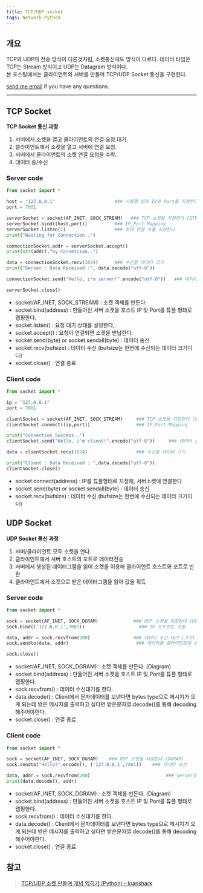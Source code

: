 ```yaml
---
title: TCP/UDP socket
tags: Network Python
---
```


## 개요  

TCP와 UDP의 전송 방식이 다른것처럼, 소켓통신에도 방식이 다르다. 데이터 타입은 TCP는 Stream 방식이고 UDP는 Datagram 방식이다.  
본 포스팅에서는 클라이언트와 서버를 만들어 TCP/UDP Socket 통신을 구현한다.

[send me email](mailto:jewel7492@gmail.com) if you have any questions.

<!--more-->

---

## TCP Socket  

**TCP Socket 통신 과정**  
1. 서버에서 소켓을 열고 클라이언트의 연결 요청 대기.  
2. 클라이언트에서 소켓을 열고 서버에 연결 요청.
3. 서버에서 클라이언트의 소켓 연결 요청을 수락.
4. 데이터 송/수신

### Server code  

```python
from socket import *                    

host = "127.0.0.1"                      ### 사용할 임의 IP와 Port를 지정한다.
port = 7001                                     

serverSocket = socket(AF_INET, SOCK_STREAM)   ### TCP 소켓을 지정한다 (STREAM)	          
serverSocket.bind((host,port))          ### IP,Port Mapping                
serverSocket.listen(1)                  ### 최대 연결 수를 지정한다       
print("Waiting for Connection..")

connectionSocket,addr = serverSocket.accept()           
print(str(addr),"by Connetcion..")                  

data = connectionSocket.recv(1024)      ### 수신할 데이터 크기
print("Server : Data Received :", data.decode("utf-8"))     

connectionSocket.send("Hello, i'm server!".encode("utf-8"))   ### 데이터 송신

serverSocket.close()  
```

* socket(AF_INET, SOCK_STREAM) : 소켓 객체를 만든다.
* socket.bind(address) : 만들어진 서버 소켓을 호스트 IP 및 Port를 튜플 형태로 맵핑한다.
* socket.listen() : 요청 대기 상태를 설정한다,.
* socket.accept() : 요청이 연결되면 소켓을 반납한다.
* socket.send(byte) or socket.sendall(byte) : 데이터 송신
* socket.recv(bufsize) : 데이터 수신 (bufsize는 한번에 수신되는 데이터 크기이다)
* socket.close() : 연결 종료

### Client code  

```python
from socket import *                           

ip = "127.0.0.1"                               
port = 7001

clientSocket = socket(AF_INET, SOCK_STREAM)		### TCP 소켓을 지정한다 (STREAM)	
clientSocket.connect((ip,port))					### IP,Port Mapping

print("Connection Success..")
clientSocket.send("Hello, i'm client!".encode("utf-8"))		### 데이터 송신

data = clientSocket.recv(1024)					### 수신할 데이터 크기 

print("Client : Data Received : ",data.decode("utf-8"))          
clientSocket.close()   
```

* socket.connect(address) : IP를 튜플형태로 지정해, 서버소켓에 연결한다.
* socket.send(byte) or socket.sendall(byte) : 데이터 송신
* socket.recv(bufsize) : 데이터 수신 (bufsize는 한번에 수신되는 데이터 크기이다)

## UDP Socket  

**UDP Socket 통신 과정**
1. 서버/클라이언트 모두 소켓을 연다.
2. 클라이언트에서 서버 호스트의 포트로 데이터전송
3. 서버에서 생성된 데이터그램을 읽어 소켓을 이용해 클라이언트 호스트와 포트로 반환
4. 클라이언트에서 소켓으로 받은 데이터그램을 읽어 값을 획득

### Server code

```python
from socket import *

sock = socket(AF_INET, SOCK_DGRAM)             ### UDP 소켓을 지정한다 (DGRAM)
sock.bind(('127.0.0.1',7001))	                 ### IP 포트번호 지정

data, addr = sock.recvfrom(200)                ### 데이터 수신 대기 (크기)
sock.sendto(data, addr)                         ### 데이터를 클라이언트에 송신

sock.close()    
```
* socket(AF_INET, SOCK_DGRAM) : 소켓 객체를 만든다. (Diagram)
* socket.bind(address) : 만들어진 서버 소켓을 호스트 IP 및 Port를 튜플 형태로 맵핑한다.
* sock.recvfrom() : 데이터 수신대기를 한다.
* data.decode() : Client에서 문자데이터를 보낸다면 bytes type으로 메시지가 오게 되는데 받은 메시지를 출력하고 싶다면 받은문자열.decode()를 통해 decoding 해주어야한다.
* socket.close() : 연결 종료

### Client code

```python
from socket import *

sock = socket(AF_INET, SOCK_DGRAM)    ### UDP 소켓을 지정한다 (DGRAM)
sock.sendto("Hello!".encode(), ('127.0.0.1',7001))    ### 데이터 송신

data, addr = sock.recvfrom(200)                            ### Server로 부터 수신한 데이터와 주소
print(data.decode(), addr)
```

* socket(AF_INET, SOCK_DGRAM) : 소켓 객체를 만든다. (Diagram)
* socket.bind(address) : 만들어진 서버 소켓을 호스트 IP 및 Port를 튜플 형태로 맵핑한다.
* sock.recvfrom() : 데이터 수신대기를 한다.
* data.decode() : Client에서 문자데이터를 보낸다면 bytes type으로 메시지가 오게 되는데 받은 메시지를 출력하고 싶다면 받은문자열.decode()를 통해 decoding 해주어야한다.
* socket.close() : 연결 종료

## 참고

> [TCP/UDP 소켓 만들며 개념 익히기 (Python) - loanshark](https://velog.io/@bhs9610/TCPUDP-%EC%86%8C%EC%BC%93-%EB%A6%AC%EB%A7%88%EC%9D%B8%EB%93%9C-Python-%EC%9E%91%EC%84%B1%EC%A4%91)  